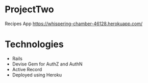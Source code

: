# ProjectTwo
Recipes App https://whispering-chamber-46128.herokuapp.com/

# Technologies
- Rails
- Devise Gem for AuthZ and AuthN 
- Active Record
- Deployed using Heroku
